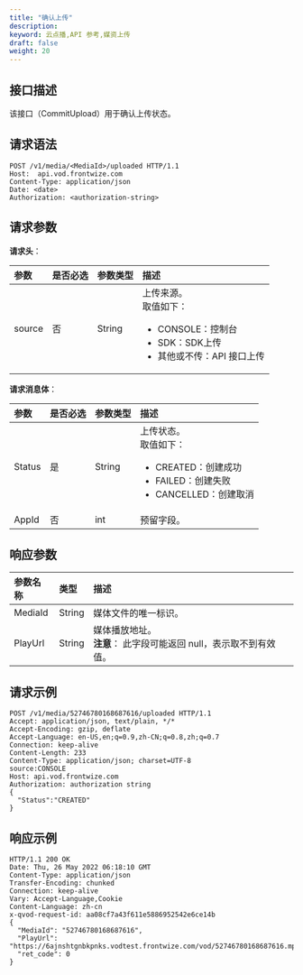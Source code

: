 ```yaml
---
title: "确认上传"
description: 
keyword: 云点播,API 参考,媒资上传
draft: false
weight: 20
---
```


## 接口描述

该接口（CommitUpload）用于确认上传状态。

## 请求语法

```
POST /v1/media/<MediaId>/uploaded HTTP/1.1
Host:  api.vod.frontwize.com
Content-Type: application/json
Date: <date>
Authorization: <authorization-string>
```

## 请求参数

**请求头**：

| 参数   | 是否必选 | 参数类型 | 描述                                                         |
| :----- | :------- | :------- | :----------------------------------------------------------- |
| source | 否       | String   | 上传来源。<br/>取值如下：<br/><ul><li>CONSOLE：控制台</li><li>SDK：SDK上传</li><li>其他或不传：API 接口上传</li></ul> |

**请求消息体**：

| 参数   | 是否必选 | 参数类型 | 描述                                                         |
| :----- | :------- | :------- | :----------------------------------------------------------- |
| Status | 是       | String   | 上传状态。<br/>取值如下：<br/><ul><li>CREATED：创建成功</li><li>FAILED：创建失败</li><li>CANCELLED：创建取消</li></ul> |
| AppId  | 否       | int      | 预留字段。                                                   |

## 响应参数

| 参数名称 | 类型   | 描述                                                         |
| :------- | :----- | :----------------------------------------------------------- |
| MediaId  | String | 媒体文件的唯一标识。                                         |
| PlayUrl  | String | 媒体播放地址。 <br>**注意**： 此字段可能返回 null，表示取不到有效值。 |

## 请求示例

```
POST /v1/media/52746780168687616/uploaded HTTP/1.1
Accept: application/json, text/plain, */*
Accept-Encoding: gzip, deflate
Accept-Language: en-US,en;q=0.9,zh-CN;q=0.8,zh;q=0.7
Connection: keep-alive
Content-Length: 233
Content-Type: application/json; charset=UTF-8
source:CONSOLE
Host: api.vod.frontwize.com
Authorization: authorization string
{
  "Status":"CREATED"
}
```

## 响应示例

```
HTTP/1.1 200 OK
Date: Thu, 26 May 2022 06:18:10 GMT
Content-Type: application/json
Transfer-Encoding: chunked
Connection: keep-alive
Vary: Accept-Language,Cookie
Content-Language: zh-cn
x-qvod-request-id: aa08cf7a43f611e5886952542e6ce14b
{
  "MediaId": "52746780168687616",
  "PlayUrl": "https://6ajnshtgnbkpnks.vodtest.frontwize.com/vod/52746780168687616.mp4",
  "ret_code": 0
}
```

